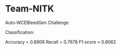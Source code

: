 # Team-NITK
 Auto-WCEBleedGen Challenge
 
Classification: 

Accuracy = 0.8908
Recall = 0.7678
F1 score = 0.8062

